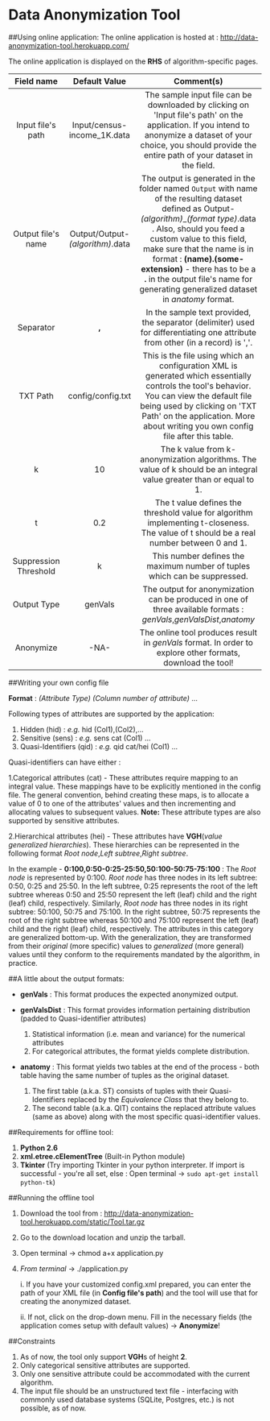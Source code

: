 Data Anonymization Tool
=======================
##Using online application: 
The online application is hosted at :  http://data-anonymization-tool.herokuapp.com/

The online application is displayed on the **RHS** of algorithm-specific pages.

**Field name** | **Default Value** | **Comment(s)**
:-----------------: | :-------------------------: | :----------:
Input file's path | Input/census-income_1K.data     | The sample input file can be downloaded by clicking on 'Input file's path' on the application. If you intend to anonymize a dataset of your choice, you should provide the entire path of your dataset in the field.
Output file's name | Output/Output-*(algorithm)*.data | The output is generated in the folder named `Output` with name of the resulting dataset defined as Output-*(algorithm)*_*(format type)*.data . Also, should you feed a custom value to this field, make sure that the name is in format : **(name).(some-extension)** - there has to be a **.** in the output file's name for generating generalized dataset in *anatomy* format.
Separator | **,** | In the sample text provided, the separator (delimiter) used for differentiating one attribute from other (in a record) is ','.
TXT Path | config/config.txt | This is the file using which an configuration XML is generated which essentially controls the tool's behavior. You can view the default file being used by clicking on 'TXT Path' on the application. More about writing you own config file after this table.
k | 10 | The k value from k-anonymization algorithms. The value of k should be an integral value greater than or equal to 1.
t | 0.2 | The t value defines the threshold value for algorithm implementing t-closeness. The value of t should be a real number between 0 and 1.
Suppression Threshold | k | This number defines the maximum number of tuples which can be suppressed.
Output Type | genVals | The output for anonymization can be produced in one of three available formats : *genVals*,*genValsDist*,*anatomy*
Anonymize | -NA- | The online tool produces result in *genVals* format. In order to explore other formats, download the tool!

##Writing your own config file

**Format** : *(Attribute Type)* *(Column number of attribute)* ...

Following types of attributes are supported by the application:

1. Hidden (hid) : *e.g.* hid (Col1),(Col2),...
2. Sensitive (sens) : *e.g.* sens cat (Col1) ...
3. Quasi-Identifiers (qid) : *e.g.* qid cat/hei (Col1) ...

Quasi-identifiers can have either :

1.Categorical attributes (cat) - These attributes require mapping to an integral value. These mappings have to be explicitly mentioned in the config file. The general convention, behind creating these maps, is to allocate a value of 0 to one of the attributes' values and then incrementing and allocating values to subsequent values. **Note:** These attribute types are also supported by sensitive attributes.

2.Hierarchical attributes (hei) - These attributes have **VGH**(*value generalized hierarchies*). These hierarchies can be represented in the following format *Root node*,*Left subtree*,*Right subtree*. 

In the example - **0:100,0:50-0:25-25:50,50:100-50:75-75:100** : The *Root node* is represented by 0:100. *Root node* has three nodes in its left subtree: 0:50, 0:25 and 25:50. In the left subtree, 0:25 represents the root of the left subtree whereas 0:50 and 25:50 represent the left (leaf) child and the right (leaf) child, respectively. Similarly, *Root node* has three nodes in its right subtree: 50:100, 50:75 and 75:100. In the right subtree, 50:75 represents the root of the right subtree whereas 50:100 and 75:100 represent the left (leaf) child and the right (leaf) child, respectively. The attributes in this category are generalized bottom-up. With the generalization, they are transformed from their *original* (more specific) values to *generalized* (more general) values until they conform to the requirements mandated by the algorithm, in practice.

##A little about the output formats:
* **genVals** : This format produces the expected anonymized output.
* **genValsDist** : This format provides information pertaining distribution (padded to Quasi-identifier attributes) 
	1.	Statistical information (i.e. mean and variance) for the numerical attributes 
	2.	For categorical attributes, the format yields complete distribution. 

* **anatomy** : This format yields two tables at the end of the process - both table having the same number of tuples as the original dataset. 
	1.	The first table (a.k.a. ST) consists of tuples with their Quasi-Identifiers replaced by the *Equivalence Class* that they belong to. 
	2.	The second table (a.k.a. QIT) contains the replaced attribute values (same as above) along with the most specific quasi-identifier values.

##Requirements for offline tool:
1. **Python 2.6**
2. **xml.etree.cElementTree** (Built-in Python module)
3. **Tkinter** (Try importing Tkinter in your python interpreter. If import is successful - you're all set, else : Open terminal -> `sudo apt-get install python-tk`)

##Running the offline tool
1. Download the tool from : http://data-anonymization-tool.herokuapp.com/static/Tool.tar.gz
2. Go to the download location and unzip the tarball.
3. Open terminal -> chmod a+x application.py
4. *From terminal* -> ./application.py

	i.	If you have your customized config.xml prepared, you can enter the path of your XML file (in **Config file's path**) and the tool will use that for creating the anonymized dataset.

	ii.	If not, click on the drop-down menu. Fill in the necessary fields (the application comes setup with default values) -> **Anonymize**!


##Constraints
1. As of now, the tool only support **VGH**s of height **2**.
2. Only categorical sensitive attributes are supported.
3. Only one sensitive attribute could be accommodated with the current algorithm.
4. The input file should be an unstructured text file - interfacing with commonly used database systems (SQLite, Postgres, etc.) is not possible, as of now.
